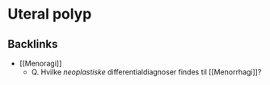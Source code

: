 # Uteral polyp
## Backlinks
* [[Menoragi]]
	* Q. Hvilke *neoplastiske* differentialdiagnoser findes til [[Menorrhagi]]?

<!-- #anki/tag/med/Gynecology #anki/deck/Medicine -->

<!-- {BearID:2A947F79-232F-458C-9B93-453352C43411-97624-0000B07E7C344622} -->
